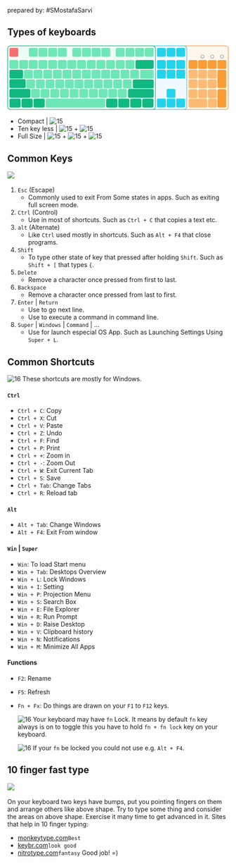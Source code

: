 prepared by: #SMostafaSarvi
## Types of keyboards

![](assets/keyboard/regions.png)

- Compact | ![15](green.png)
- Ten key less | ![15](green.png) +  ![15](light-blue.png)
- Full Size | ![15](green.png) + ![15](light-blue.png)  +  ![15](orange.png)
## Common Keys

![](important-keys.png)

1. `Esc` (Escape)
	- Commonly used to exit From Some states in apps.
		Such as exiting full screen mode.
1. `Ctrl` (Control)
	 - Use in most of shortcuts.
		Such as `Ctrl + C` that copies a text etc.
3. `alt` (Alternate)
	- Like `Ctrl` used mostly in shortcuts.
		Such as `Alt + F4` that close programs.
4. `Shift`
	-  To type other state of key that pressed after holding `Shift`.
		Such as `Shift + [` that types `{`. 
5. `Delete`
	- Remove a character once pressed from first to last.
1. `Backspace`
	- Remove a character once pressed from last to first.
2. `Enter` | `Return`
	- Use to go next line.
	- Use to execute a command in command line.
3. `Super` | `Windows` | `Command` | ...
	- Use for launch especial OS App.
		Such as Launching Settings Using `Super + L`.
## Common Shortcuts
![16](alert-triangle-filled.png) These shortcuts are mostly for Windows.
#### `Ctrl`
- `Ctrl + C`: Copy 
- `Ctrl + X`: Cut 
- `Ctrl + V`: Paste
- `Ctrl + Z`: Undo
- `Ctrl + F`: Find
- `Ctrl + P`: Print
- `Ctrl + +`: Zoom in
- `Ctrl + -`: Zoom Out 
- `Ctrl + W`: Exit Current Tab
- `Ctrl + S`: Save
- `Ctrl + Tab`: Change Tabs
- `Ctrl + R`: Reload tab
#### `Alt`
- `Alt + Tab`: Change Windows
- `Alt + F4`: Exit From window
#### `Win` | `Super`
- `Win`: To load Start menu
- `Win + Tab`: Desktops Overview
- `Win + L`: Lock Windows
- `Win + I`: Setting
- `Win + P`: Projection Menu
- `Win + S`: Search Box
- `Win + E`: File Explorer
- `Win + R`: Run Prompt
- `Win + D`: Raise Desktop
- `Win + V`: Clipboard history
- `Win + N`: Notifications
- `Win + M`: Minimize All Apps
####  Functions
- `F2`: Rename
- `F5`: Refresh
- `Fn + Fx`: Do things are drawn on your `F1` to `F12` keys.
	
	![16](alert-triangle-filled.png) Your keyboard may have `fn` Lock. It means by default `fn` key always is on
		to toggle this you have to hold `fn + fn lock` key on your keyboard.
	
	![16](alert-triangle-filled.png) If your `fn` be locked you could not use e.g. `Alt + F4`.
## 10 finger fast type

![](fast-typing.png)

On your keyboard two keys have bumps, put you pointing fingers on them and arrange others like above shape.
Try to type some thing and consider the areas on above shape.
Exercise it many time to get advanced in it.
Sites that help in 10 finger typing:
- [monkeytype.com](https://monkeytype.com/)`Best`
- [keybr.com](https://www.keybr.com/)`look good`
- [nitrotype.com](https://www.nitrotype.com)`fantasy`
Good job! =)